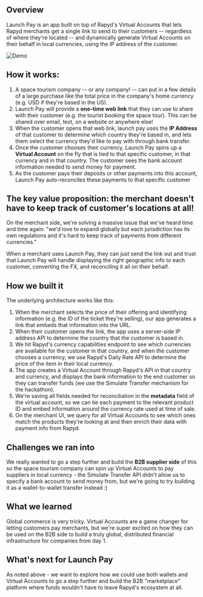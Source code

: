 ## Overview
Launch Pay is an app built on top of Rapyd's Virtual Accounts that lets Rapyd merchants get a single link to send to their customers -- regardless of where they're located -- and dynamically generate Virtual Accounts on their behalf in local currencies, using the IP address of the customer.

![Demo](https://i.imgur.com/2owr3X2.gif)

## How it works:
1. A space tourism company -- or any company! -- can put in a few details of a large purchase like the total price in the company's home currency (e.g. USD if they're based in the US).
2. Launch Pay will provide a **one-time web link** that they can use to share with their customer (e.g. the tourist booking the space tour). This can be shared over email, text, on a website or anywhere else!
3. When the customer opens that web link, launch pay uses the **IP Address** of that customer to determine which country they're based in, and lets them select the currency they'd like to pay with through bank transfer.
4. Once the customer chooses their currency, Launch Pay spins up a **Virtual Account** on the fly that is tied to that specific customer, in that currency and in that country. The customer sees the bank account information needed to send money for payment.
5. As the customer pays their deposits or other payments into this account, Launch Pay auto-reconciles these payments to that specific customer

## The key value proposition: the merchant doesn't have to keep track of customer's locations at all!
On the merchant side, we're solving a massive issue that we've heard time and time again: "we'd love to expand globally but each jurisdiction has its own regulations and it's hard to keep track of payments from different currencies."

When a merchant uses Launch Pay, they can just send the link out and trust that Launch Pay will handle displaying the right geographic info to each customer, converting the FX, and reconciling it all on their behalf.

## How we built it
The underlying architecture works like this:
1. When the merchant selects the price of their offering and identifying information (e.g. the ID of the ticket they're selling), our app generates a link that embeds that information into the URL.
2. When their customer opens the link, the app uses a server-side IP address API to determine the country that the customer is based in.
3. We hit Rapyd's currency capabilities endpoint to see which currencies are available for the customer in that country, and when the customer chooses a currency, we use Rapyd's Daily Rate API to determine the price of the item in their local currency.
4. The app creates a Virtual Account through Rapyd's API in that country and currency, and displays the bank information to the end customer so they can transfer funds (we use the Simulate Transfer mechanism for the hackathon).
5. We're saving all fields needed for reconciliation in the **metadata** field of the virtual account, so we can tie each payment to the relevant product ID and embed information around the currency rate used at time of sale.
6. On the merchant UI, we query for all Virtual Accounts to see which ones match the products they're looking at and then enrich their data with payment info from Rapyd.


## Challenges we ran into
We really wanted to go a step further and build the **B2B supplier side** of this so the space tourism company can spin up Virtual Accounts to pay suppliers in local currency - the Simulate Transfer API didn't allow us to specify a bank account to send money from, but we're going to try building it as a wallet-to-wallet transfer instead :)


## What we learned
Global commerce is very tricky. Virtual Accounts are a game changer for letting customers pay merchants, but we're super excited on how they can be used on the B2B side to build a truly global, distributed financial infrastructure for companies from day 1.


## What's next for Launch Pay
As noted above - we want to explore how we could use both wallets and Virtual Accounts to go a step further and build the B2B "marketplace" platform where funds wouldn't have to leave Rapyd's ecosystem at all.
